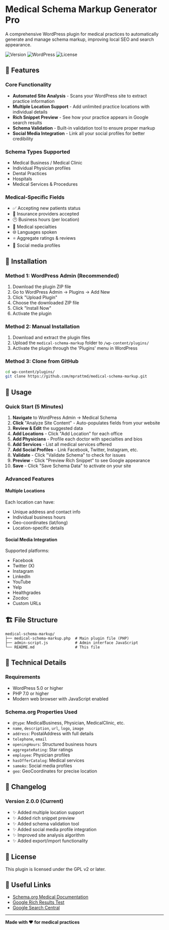 # Medical Schema Markup Generator Pro

A comprehensive WordPress plugin for medical practices to automatically generate and manage schema markup, improving local SEO and search appearance.

![Version](https://img.shields.io/badge/version-2.0.0-blue.svg)
![WordPress](https://img.shields.io/badge/wordpress-5.0%2B-brightgreen.svg)
![License](https://img.shields.io/badge/license-GPL%20v2%2B-red.svg)

## 🎯 Features

### Core Functionality
- **Automated Site Analysis** - Scans your WordPress site to extract practice information
- **Multiple Location Support** - Add unlimited practice locations with individual details
- **Rich Snippet Preview** - See how your practice appears in Google search results
- **Schema Validation** - Built-in validation tool to ensure proper markup
- **Social Media Integration** - Link all your social profiles for better credibility

### Schema Types Supported
- Medical Business / Medical Clinic
- Individual Physician profiles
- Dental Practices
- Hospitals
- Medical Services & Procedures

### Medical-Specific Fields
- ✅ Accepting new patients status
- 💊 Insurance providers accepted
- 🕐 Business hours (per location)
- 🏥 Medical specialties
- 🌐 Languages spoken
- ⭐ Aggregate ratings & reviews
- 📱 Social media profiles

## 🚀 Installation

### Method 1: WordPress Admin (Recommended)
1. Download the plugin ZIP file
2. Go to WordPress Admin → Plugins → Add New
3. Click "Upload Plugin"
4. Choose the downloaded ZIP file
5. Click "Install Now"
6. Activate the plugin

### Method 2: Manual Installation
1. Download and extract the plugin files
2. Upload the `medical-schema-markup` folder to `/wp-content/plugins/`
3. Activate the plugin through the 'Plugins' menu in WordPress

### Method 3: Clone from GitHub
```bash
cd wp-content/plugins/
git clone https://github.com/mprattmd/medical-schema-markup.git
```

## 📖 Usage

### Quick Start (5 Minutes)
1. **Navigate** to WordPress Admin → Medical Schema
2. **Click** "Analyze Site Content" - Auto-populates fields from your website
3. **Review & Edit** the suggested data
4. **Add Locations** - Click "Add Location" for each office
5. **Add Physicians** - Profile each doctor with specialties and bios
6. **Add Services** - List all medical services offered
7. **Add Social Profiles** - Link Facebook, Twitter, Instagram, etc.
8. **Validate** - Click "Validate Schema" to check for issues
9. **Preview** - Click "Preview Rich Snippet" to see Google appearance
10. **Save** - Click "Save Schema Data" to activate on your site

### Advanced Features

#### Multiple Locations
Each location can have:
- Unique address and contact info
- Individual business hours
- Geo-coordinates (lat/long)
- Location-specific details

#### Social Media Integration
Supported platforms:
- Facebook
- Twitter (X)
- Instagram
- LinkedIn
- YouTube
- Yelp
- Healthgrades
- Zocdoc
- Custom URLs

## 🏗️ File Structure

```
medical-schema-markup/
├── medical-schema-markup.php  # Main plugin file (PHP)
├── admin-script.js            # Admin interface JavaScript
└── README.md                  # This file
```

## 🔧 Technical Details

### Requirements
- WordPress 5.0 or higher
- PHP 7.0 or higher
- Modern web browser with JavaScript enabled

### Schema.org Properties Used
- `@type`: MedicalBusiness, Physician, MedicalClinic, etc.
- `name`, `description`, `url`, `logo`, `image`
- `address`: PostalAddress with full details
- `telephone`, `email`
- `openingHours`: Structured business hours
- `aggregateRating`: Star ratings
- `employee`: Physician profiles
- `hasOfferCatalog`: Medical services
- `sameAs`: Social media profiles
- `geo`: GeoCoordinates for precise location

## 📝 Changelog

### Version 2.0.0 (Current)
- ✨ Added multiple location support
- ✨ Added rich snippet preview
- ✨ Added schema validation tool
- ✨ Added social media profile integration
- ✨ Improved site analysis algorithm
- ✨ Added export/import functionality

## 📄 License

This plugin is licensed under the GPL v2 or later.

## 🔗 Useful Links

- [Schema.org Medical Documentation](https://schema.org/MedicalBusiness)
- [Google Rich Results Test](https://search.google.com/test/rich-results)
- [Google Search Central](https://developers.google.com/search/docs/advanced/structured-data/intro-structured-data)

---

**Made with ❤️ for medical practices**
